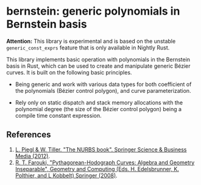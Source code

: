 # bernstein: generic polynomials in Bernstein basis

**Attention:** This library is experimental and is based on the unstable
`generic_const_exprs` feature that is only available in Nightly Rust.

This library implements basic operation with polynomials in the Bernstein basis
in Rust, which can be used to create and manipulate generic Bézier curves. It is
built on the following basic principles.

* Being generic and work with various data types for both coefficient of the
polynomials (Bézier control polygon), and curve parameterization.

* Rely only on static dispatch and stack memory allocations with the polynomial
degree (the size of the Bézier control polygon) being a compile time constant
expression.

## References
1. [L. Piegl & W. Tiller. "The NURBS book". Springer Science & Business Media (2012)](https://link.springer.com/book/10.1007/978-3-642-59223-2).
2. [R. T. Farouki, "Pythagorean-Hodograph Curves: Algebra and Geometry Inseparable", Geometry and Computing (Eds. H. Edelsbrunner, K. Polthier, and L Kobbelt) Springer (2008)](https://link.springer.com/book/10.1007/978-3-540-73398-0).
